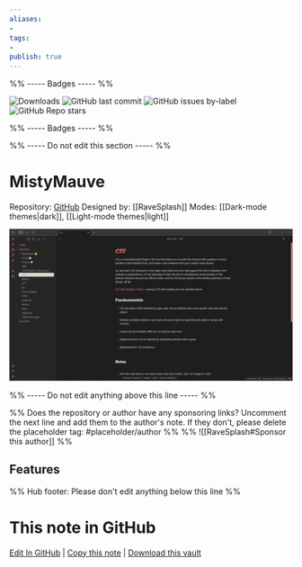 ```yaml
---
aliases:
- 
tags: 
- 
publish: true
---
```


%% ----- Badges ----- %%

![Downloads](https://img.shields.io/badge/downloads-1377-573E7A?style=for-the-badge&logo=)
![GitHub last commit](https://img.shields.io/github/last-commit/RaveSplash/obsidian-misty-mauve?color=573E7A&label=last%20update&logo=github&style=for-the-badge)
![GitHub issues by-label](https://img.shields.io/github/issues/RaveSplash/obsidian-misty-mauve/help%20wanted?color=573E7A&logo=github&style=for-the-badge) 
![GitHub Repo stars](https://img.shields.io/github/stars/RaveSplash/obsidian-misty-mauve?color=573E7A&logo=github&style=for-the-badge)

%% ----- Badges ----- %%

%% ----- Do not edit this section ----- %%

# MistyMauve

Repository: [GitHub](https://github.com/RaveSplash/obsidian-misty-mauve)
Designed by: [[RaveSplash]]
Modes: [[Dark-mode themes|dark]], [[Light-mode themes|light]]



![screenshot](https://github.com/RaveSplash/obsidian-misty-mauve/raw/HEAD/dark.jpg)

%% ----- Do not edit anything above this line ----- %% 

%% Does the repository or author have any sponsoring links? Uncomment the next line and add them to the author's note. If they don't, please delete the placeholder tag: #placeholder/author %%
%% ![[RaveSplash#Sponsor this author]] %%


## Features



%% Hub footer: Please don't edit anything below this line %%

# This note in GitHub

<span class="git-footer">[Edit In GitHub](https://github.dev/obsidian-community/obsidian-hub/blob/main/02%20-%20Community%20Expansions/02.05%20All%20Community%20Expansions/Themes/MistyMauve.md "git-hub-edit-note") | [Copy this note](https://raw.githubusercontent.com/obsidian-community/obsidian-hub/main/02%20-%20Community%20Expansions/02.05%20All%20Community%20Expansions/Themes/MistyMauve.md "git-hub-copy-note") | [Download this vault](https://github.com/obsidian-community/obsidian-hub/archive/refs/heads/main.zip "git-hub-download-vault") </span>
